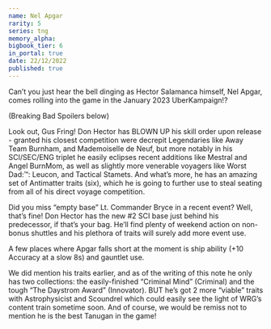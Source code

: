 ```yaml
---
name: Nel Apgar
rarity: 5
series: tng
memory_alpha:
bigbook_tier: 6
in_portal: true
date: 22/12/2022
published: true
---
```


Can’t you just hear the bell dinging as Hector Salamanca himself, Nel Apgar, comes rolling into the game in the January 2023 UberKampaign!?

(Breaking Bad Spoilers below) 

Look out, Gus Fring!  Don Hector has BLOWN UP his skill order upon release - granted his closest competition were decrepit Legendaries like Away Team Burnham, and Mademoiselle de Neuf, but more notably in his SCI/SEC/ENG triplet he easily eclipses recent additions like Mestral and Angel BurnMom, as well as slightly more venerable voyagers like Worst Dad:™: Leucon, and Tactical Stamets.  And what’s more, he has an amazing set of Antimatter traits (six), which he is going to further use to steal seating from all of his direct voyage competition.

Did you miss “empty base” Lt. Commander Bryce in a recent event?  Well, that’s fine!  Don Hector has the new #2 SCI base just behind his predecessor, if that’s your bag.  He’ll find plenty of weekend action on non-bonus shuttles and his plethora of traits will surely add more event use.

A few places where Apgar falls short at the moment is ship ability (+10 Accuracy at a slow 8s) and gauntlet use.

We did mention his traits earlier, and as of the writing of this note he only has two collections: the easily-finished “Criminal Mind” (Criminal) and the tough “The Daystrom Award” (Innovator).  BUT he’s got 2 more “viable” traits with Astrophysicist and Scoundrel which could easily see the light of WRG’s content train sometime soon.  And of course, we would be remiss not to mention he is the best Tanugan in the game!
